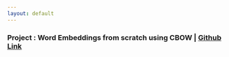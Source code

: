 ```yaml
---
layout: default
---
```


### Project :  Word Embeddings from scratch using CBOW | [Github Link](https://github.com/vighneshch/project_portfolio/tree/main/cbow_word_embeddings_from_scratch)
